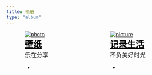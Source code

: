 ```yaml
---
title: 相册
type: "album"
---
```

<link rel="stylesheet" type="text/css" href="https://cdn.jsdelivr.net/gh/zyoushuo/Blog@master/hexo/css/album_css.css">


<style>
@media only screen and (min-width:960px){
	.row{
		margin-left: -15px;
		margin-right: -15px;
		display: flex;
		justify-content: center;
	}
	.col-md-4{
		width: 33.33333333%;
		float: left;
	}
	.col-md-4,
	.col-sm-6{
		position: relative;
		min-height: 1px;
		padding-left: 25px;
		padding-right: 25px;
	}
}
.box .album-title{
  font-family: Acme,"Noto Serif SC";
  color: #1e272e;
  font-size: 23px;
  font-weight: 700;
  text-transform: uppercase;
  margin-right: 3em;
}
.box img{
	border-radius: 0 !important;
}
@media only screen and (max-width:479px){
  .box .album-title{ font-size: 16px; }
  .box .album-post{ font-size: 9px; }
}
.DarkMode .box .album-post{
	color: #000 !important;
}
.box .album-post{
  font-family: Acme,"Noto Serif SC";
  font-size: 16px;
  text-transform: capitalize;
  margin: 0 0 10px;
  display: block;
}	
</style>
<div class="htmleaf-container">
    <div class="demo">
        <div class="div_container">
            <div class="row">
                <div class="col-md-4 col-sm-6">
                    <div class="box">
                        <a href="photo.html">
						<img class="lazyload" src="https://cdn.jsdelivr.net/gh/WillCAI2020/cdn/images/loading_cai.webp" data-src="https://cdn.jsdelivr.net/gh/zyoushuo/Blog/images/album_page1.jpg" alt="photo">				
						</a>
                        <div class="box-content">
                            <span class="album-title"><a href="photo.html" style="color:#000;">壁纸</a>
                            </span>
                            <span class="album-post">乐在分享</span>
                            <ul class="icon">
                                <li><a href="photo.html" target="_blank"><i class="fa fa-search"></i></a></li>
                            </ul>
                        </div>
                    </div>
                </div>
                <div class="col-md-4 col-sm-6">
                    <div class="box">
                        <a href="picture.html">
						<img class="lazyload" src="https://cdn.jsdelivr.net/gh/WillCAI2020/cdn/images/loading_cai.webp" data-src="https://cdn.jsdelivr.net/gh/zyoushuo/Blog/images/album_page2.jpg" alt="picture">
						</a>
                        <div class="box-content">
                            <span class="album-title"><a href="picture.html"
                                    style="color:#000;">记录生活</a></span>
                            <span class="album-post">不负美好时光</span>
                            <ul class="icon">
                                <li><a href="picture.html" target="_blank"><i class="fa fa-search"></i></a>
                                </li>
                            </ul>
                        </div>
                    </div>
                </div>
            </div>
        </div>
    </div>
</div>


